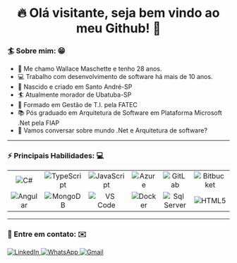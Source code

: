 <h1 align="center">🔥 Olá visitante, seja bem vindo ao meu Github! 🚀</h1>

<h3>🏄 Sobre mim: 😁</h3>
<ul>
 	<li>👋 Me chamo Wallace Maschette e tenho 28 anos.</li>
 	<li>💻 Trabalho com desenvolvimento de software há mais de 10 anos.</li>
	<li>📌 Nascido e criado em Santo André-SP</li>
	<li>🏄 Atualmente morador de Ubatuba-SP</li>
	<li>📕 Formado em Gestão de T.I. pela FATEC</li>
	<li>📚 Pós graduado em Arquitetura de Software em Plataforma Microsoft .Net pela FIAP</li>
	<li>💬 Vamos conversar sobre mundo .Net e Arquitetura de software?</li>
</ul>
<hr>
<h3>⚡ Principais Habilidades: 💻</h3>
<table>
	<tr>
		<td align="center">
			<img alt="C#" src="https://img.shields.io/badge/c%23%20-%23239120.svg?&style=plastic&logo=c-sharp&logoColor=white"/>
		</td>
		<td align="center">
			<img alt="TypeScript" src="https://img.shields.io/badge/typescript%20-%23007ACC.svg?&style=plastic&logo=typescript&logoColor=white"/>
		</td>
		<td align="center">
			<img alt="JavaScript" src="https://img.shields.io/badge/javascript%20-%23323330.svg?&style=plastic&logo=javascript&logoColor=%23F7DF1E"/>
		</td>
		<td align="center">
			<img alt="Azure" src="https://img.shields.io/badge/azure%20-%230072C6.svg?&style=plastic&logo=azure-devops&logoColor=white"/>
		</td>
		<td align="center">
			<img alt="GitLab" src="https://img.shields.io/badge/gitlab%20-%23181717.svg?&style=plastic&logo=gitlab&logoColor=white"/>
		</td>
		<td align="center">
			<img alt="Bitbucket" src="https://img.shields.io/badge/bitbucket%20-%230047B3.svg?&style=plastic&logo=bitbucket&logoColor=white"/>
		</td>
	</tr>
	<tr>
		<td align="center">
			<img alt="Angular" src="https://img.shields.io/badge/angular%20-%23DD0031.svg?&style=plastic&logo=angular&logoColor=white"/>
		</td>
		<td align="center">
			<img alt="MongoDB" src ="https://img.shields.io/badge/MongoDB-%234ea94b.svg?&style=plastic&logo=mongodb&logoColor=white"/>
		</td>
		<td align="center">
			<img alt="VS Code" src="https://img.shields.io/badge/Visual_Studio_Code-0078D4?style=plastic&logo=visual%20studio%20code&logoColor=white"/>
		</td>
		<td align="center">
			<img alt="Docker" src="https://img.shields.io/badge/Docker-2CA5E0?style=plastic&logo=docker&logoColor=white"/>
		</td>
		<td align="center">
			<img alt="Sql Server" src="https://img.shields.io/badge/Microsoft_SQL_Server-CC2927?style=plastic&logo=microsoft-sql-server&logoColor=white"/>
		</td>		
		<td align="center">
			<img alt="HTML5" src="https://img.shields.io/badge/html5%20-%23E34F26.svg?&style=plastic&logo=html5&logoColor=white"/>
		</td>	
	</tr>
</table>


<hr>
<h3>📱 Entre em contato: ✉️</h3>
<a href="https://www.linkedin.com/in/wallace-maschette/">
	<img alt="LinkedIn" src="https://img.shields.io/badge/linkedin%20-%230077B5.svg?&style=for-the-badge&logo=linkedin&logoColor=white" />
</a>
<a href="https://api.whatsapp.com/send?phone=5511990007199&text=Olá%20Wallace,%20tudo%20bem?Podemos%20conversar?">
	<img alt="WhatsApp" src="https://img.shields.io/badge/WhatsApp-25D366?style=for-the-badge&logo=whatsapp&logoColor=white" />
</a>
<a href="mailto:wmaschette@gmail.com?subject=Olá%20Wallace,%20tudo%20bem?Podemos%20conversar?">
	<img alt="Gmail" src="https://img.shields.io/badge/Gmail-D14836?style=for-the-badge&logo=gmail&logoColor=white" />
</a>
